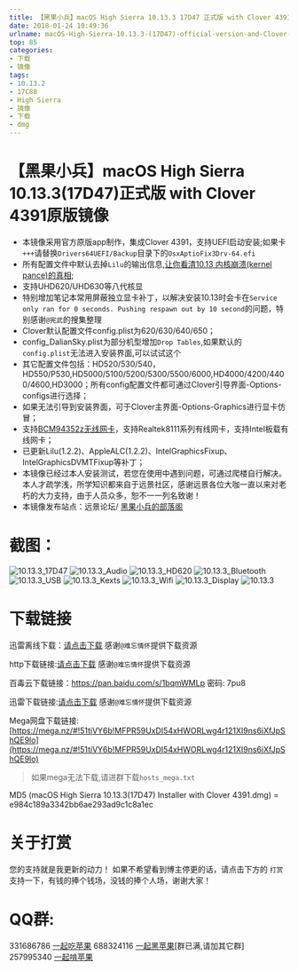 ```yaml
---
title: 【黑果小兵】macOS High Sierra 10.13.3 17D47 正式版 with Clover 4391原版镜像
date: 2018-01-24 10:49:36
urlname: macOS-High-Sierra-10.13.3-(17D47)-official-version-and-Clover-4391-original-image
top: 85
categories:
- 下载
- 镜像
tags:
- 10.13.2
- 17C88
- High Sierra
- 镜像
- 下载
- dmg
---
```


# 【黑果小兵】macOS High Sierra 10.13.3(17D47)正式版 with Clover 4391原版镜像

- 本镜像采用官方原版app制作，集成Clover 4391，支持UEFI启动安装;如果卡`+++`请替换`Drivers64UEFI/Backup`目录下的`OsxAptioFix3Drv-64.efi`
- 所有配置文件中默认去掉`Lilu`的输出信息,[让你看清10.13 内核崩溃(kernel pance)的真相](https://blog.daliansky.net/macOS-10.13-installation-of-common-problems-and-solutions.html);
- 支持UHD620/UHD630等八代核显
- 特别增加笔记本常用屏蔽独立显卡补丁，以解决安装10.13时会卡在`Service only ran for 0 seconds. Pushing respawn out by 10 second`的问题，特别感谢` @宪武 `的搜集整理
- Clover默认配置文件config.plist为620/630/640/650；
- config_DalianSky.plist为部分机型增加`Drop Tables`,如果默认的`config.plist`无法进入安装界面,可以试试这个
- 其它配置文件包括：HD520/530/540，HD550/P530,HD5000/5100/5200/5300/5500/6000,HD4000/4200/4400/4600,HD3000；所有config配置文件都可通过Clover引导界面-Options-configs进行选择；
- 如果无法引导到安装界面，可于Clover主界面-Options-Graphics进行显卡仿冒；
- 支持[BCM94352z无线网卡](https://blog.daliansky.net/Broadcom-BCM94352z-DW1560-drive-new-posture.html#more)，支持Realtek8111系列有线网卡，支持Intel板载有线网卡；
- 已更新Lilu(1.2.2)、AppleALC(1.2.2)、IntelGraphicsFixup、IntelGraphicsDVMTFixup等补丁；
- 本镜像已经过本人安装测试，若您在使用中遇到问题，可通过爬楼自行解决。本人才疏学浅，所学知识都来自于远景社区，感谢远景各位大咖一直以来对老朽的大力支持，由于人员众多，恕不一一列名致谢！
- 本镜像发布站点：远景论坛/ [黑果小兵的部落阁](https://blog.daliansky.net)

# 截图：
![10.13.3_17D47](http://7.daliansky.net/10.13.3_17D47.png)
![10.13.3_Audio](http://7.daliansky.net/10.13.3_Audio.png)
![10.13.3_HD620](http://7.daliansky.net/10.13.3_HD620.png)
![10.13.3_Bluetooth](http://7.daliansky.net/10.13.3_Bluetooth.png)
![10.13.3_USB](http://7.daliansky.net/10.13.3_USB.png)
![10.13.3_Kexts](http://7.daliansky.net/10.13.3_Kexts.png)
![10.13.3_Wifi](http://7.daliansky.net/10.13.3_Wifi.png)
![10.13.3_Display](http://7.daliansky.net/10.13.3_Display.png)
![10.13.3](http://7.daliansky.net/10.13.3.png)

# 下载链接

迅雷离线下载：[请点击下载](https://mirrors.dtops.cc/iso/MacOS/daliansky_macos/macOS%20High%20Sierra%2010.13.3%2817D47%29%20Installer%20with%20Clover%204391.dmg) 感谢`@难忘情怀`提供下载资源

http下载链接:[请点击下载](https://mirrors.dtops.cc/iso/MacOS/daliansky_macos/) 感谢`@难忘情怀`提供下载资源

百毒云下载链接：https://pan.baidu.com/s/1bqmWMLp 密码: 7pu8

迅雷下载链接:[请点击下载](https://mirrors.dtops.cc/iso/MAC%20OS/黑果小兵/macOS%20High%20Sierra%2010.13.3%2817D47%29%20Installer%20with%20Clover%204391.dmg) 感谢`@难忘情怀`提供下载资源

Mega网盘下载链接:[https://mega.nz/#!51tiVY6b!MFPR59UxDI54xHWORLwg4r121XI9ns6iXfJpShQE9lo](https://mega.nz/#!51tiVY6b!MFPR59UxDI54xHWORLwg4r121XI9ns6iXfJpShQE9lo)

> 如果mega无法下载,请进群下载`hosts_mega.txt`

MD5 (macOS High Sierra 10.13.3(17D47) Installer with Clover 4391.dmg) = e984c189a3342bb6ae293ad9c1c8a1ec

# 关于打赏

您的支持就是我更新的动力！
如果不希望看到博主停更的话，请点击下方的 `打赏` 支持一下，有钱的捧个钱场，没钱的捧个人场，谢谢大家！

# QQ群:

331686786 [一起吃苹果](http://shang.qq.com/wpa/qunwpa?idkey=db511a29e856f37cbb871108ffa77a6e79dde47e491b8f2c8d8fe4d3c310de91)
688324116 [一起黑苹果](https://shang.qq.com/wpa/qunwpa?idkey=6bf69a6f4b983dce94ab42e439f02195dfd19a1601522c10ad41f4df97e0da82)[群已满,请加其它群]
257995340 [一起啃苹果](http://shang.qq.com/wpa/qunwpa?idkey=8a63c51acb2bb80184d788b9f419ffcc33aa1ed2080132c82173a3d881625be8)

